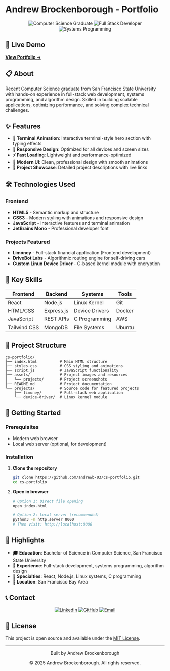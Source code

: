 # Andrew Brockenborough - Portfolio

<div align="center">
  <img src="https://img.shields.io/badge/Computer%20Science-Graduate-blue?style=for-the-badge&logo=graduation-cap" alt="Computer Science Graduate">
  <img src="https://img.shields.io/badge/Full%20Stack-Developer-green?style=for-the-badge&logo=code" alt="Full Stack Developer">
  <img src="https://img.shields.io/badge/Systems-Programming-orange?style=for-the-badge&logo=terminal" alt="Systems Programming">
</div>

## 🚀 Live Demo

**[View Portfolio →](https://andrewb-03.github.io/cs-portfolio/)**

## 📋 About

Recent Computer Science graduate from San Francisco State University with hands-on experience in full-stack web development, systems programming, and algorithm design. Skilled in building scalable applications, optimizing performance, and solving complex technical challenges.

## ✨ Features

- **🎯 Terminal Animation**: Interactive terminal-style hero section with typing effects
- **📱 Responsive Design**: Optimized for all devices and screen sizes
- **⚡ Fast Loading**: Lightweight and performance-optimized
- **🎨 Modern UI**: Clean, professional design with smooth animations
- **🔗 Project Showcase**: Detailed project descriptions with live links

## 🛠️ Technologies Used

### Frontend
- **HTML5** - Semantic markup and structure
- **CSS3** - Modern styling with animations and responsive design
- **JavaScript** - Interactive features and terminal animation
- **JetBrains Mono** - Professional developer font

### Projects Featured
- **Limóney** - Full-stack financial application (Frontend development)
- **DriveBot Labs** - Algorithmic routing engine for self-driving cars
- **Custom Linux Device Driver** - C-based kernel module with encryption

## 🎯 Key Skills

<div align="center">

| Frontend | Backend | Systems | Tools |
|----------|---------|---------|-------|
| React | Node.js | Linux Kernel | Git |
| HTML/CSS | Express.js | Device Drivers | Docker |
| JavaScript | REST APIs | C Programming | AWS |
| Tailwind CSS | MongoDB | File Systems | Ubuntu |

</div>

## 📁 Project Structure

```
cs-portfolio/
├── index.html          # Main HTML structure
├── styles.css          # CSS styling and animations
├── script.js           # JavaScript functionality
├── assets/             # Project images and resources
│   └── projects/       # Project screenshots
├── README.md           # Project documentation
└── projects/           # Source code for featured projects
    ├── limoney/        # Full-stack web application
    └── device-driver/  # Linux kernel module
```

## 🚀 Getting Started

### Prerequisites
- Modern web browser
- Local web server (optional, for development)

### Installation

1. **Clone the repository**
   ```bash
   git clone https://github.com/andrewb-03/cs-portfolio.git
   cd cs-portfolio
   ```

2. **Open in browser**
   ```bash
   # Option 1: Direct file opening
   open index.html
   
   # Option 2: Local server (recommended)
   python3 -m http.server 8000
   # Then visit: http://localhost:8000
   ```

## 🌟 Highlights

- **🎓 Education**: Bachelor of Science in Computer Science, San Francisco State University
- **💼 Experience**: Full-stack development, systems programming, algorithm design
- **🔧 Specialties**: React, Node.js, Linux systems, C programming
- **📍 Location**: San Francisco Bay Area

## 📞 Contact

<div align="center">

[![LinkedIn](https://img.shields.io/badge/LinkedIn-0077B5?style=for-the-badge&logo=linkedin&logoColor=white)](https://www.linkedin.com/in/andrew-brockenborough-493405225/)
[![GitHub](https://img.shields.io/badge/GitHub-100000?style=for-the-badge&logo=github&logoColor=white)](https://github.com/andrewb-03)
[![Email](https://img.shields.io/badge/Email-D14836?style=for-the-badge&logo=gmail&logoColor=white)](mailto:andrewbrockenborough@gmail.com)

</div>

## 📄 License

This project is open source and available under the [MIT License](LICENSE).

---

<div align="center">
  <p>Built by Andrew Brockenborough</p>
  <p>© 2025 Andrew Brockenborough. All rights reserved.</p>
</div>
